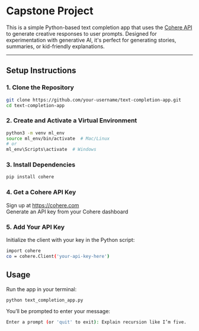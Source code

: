 # Capstone Project

This is a simple Python-based text completion app that uses the [Cohere API](https://cohere.com/) to generate creative responses to user prompts. Designed for experimentation with generative AI, it's perfect for generating stories, summaries, or kid-friendly explanations.

---

## Setup Instructions

### 1. Clone the Repository

```bash
git clone https://github.com/your-username/text-completion-app.git
cd text-completion-app
```

### 2. Create and Activate a Virtual Environment

```bash
python3 -m venv ml_env
source ml_env/bin/activate  # Mac/Linux
# or
ml_env\Scripts\activate  # Windows
```

### 3. Install Dependencies

```bash
pip install cohere
```

### 4. Get a Cohere API Key
Sign up at https://cohere.com <br>
Generate an API key from your Cohere dashboard

### 5. Add Your API Key
Initialize the client with your key in the Python script:
```bash
import cohere
co = cohere.Client('your-api-key-here')
```

## Usage

Run the app in your terminal:
```bash
python text_completion_app.py
```
You’ll be prompted to enter your message:
```bash
Enter a prompt (or 'quit' to exit): Explain recursion like I’m five.
```
